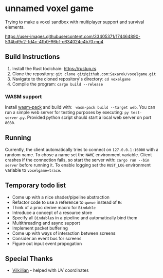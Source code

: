 # unnamed voxel game
Trying to make a voxel sandbox with multiplayer support and survival elements.

https://user-images.githubusercontent.com/33405371/174464890-534bd9c2-fd4c-4fb0-96bf-c634024c4b70.mp4

## Build Instructions
1. Install the Rust toolchain: https://rustup.rs
2. Clone the repository: `git clone git@github.com:Saxarok/voxelgame.git`
3. Navigate to the cloned repository's directory: `cd voxelgame`
4. Compile the program: `cargo build --release`

### WASM support

Install [wasm-pack](https://rustwasm.github.io/wasm-pack/installer/) and build with: ` wasm-pack build --target web`. You can run a simple web server for testing purposes by executing: `py test-server.py`. Provided python script should start a local web server on port `8080`.

## Running
Currently, the client automatically tries to connect on `127.0.0.1:16000` with a random name. To chose a name set the `NAME` environment variable. Client crashes if the connection fails, so start the server with: `cargo run --bin server` before running it. To enable logging set the `RUST_LOG` environment variable to `voxelgame=trace`.

## Temporary todo list
* Come up with a nice shader/pipeline abstraction
* Refactor code to use a reference to `queue` instead of `Rc`
* Think of a proc derive macro for `Bindable`
* Introduce a concept of a resource store
* Specify all `Bindable`s in a pipeline and automatically bind them
* Multithreading and async support
* Implement packet buffering
* Come up with ways of interaction between screens
* Consider an event bus for screens
* Figure out input event propogation

## Special Thanks
* [Vilkillian](https://github.com/orgs/OpenGames/people/ZecosMAX) - helped with UV coordinates
